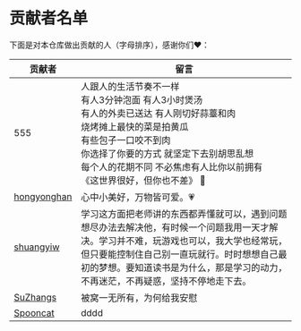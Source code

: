 # 贡献者名单

下面是对本仓库做出贡献的人（字母排序），感谢你们♥️：

贡献者|留言
---|---
555|人跟人的生活节奏不一样<br>有人3分钟泡面 有人3小时煲汤<br>有人的外卖已送达 有人刚切好蒜薹和肉<br>烧烤摊上最快的菜是拍黄瓜<br>有些包子一口咬不到肉<br>你选择了你要的方式 就坚定下去别胡思乱想<br>每个人的花期不同 不必焦虑有人比你以前拥有<br>《这世界很好，但你也不差》 📖|
[hongyonghan](https://github.com/hongyonghan)|心中小美好，万物皆可爱。💗|
[shuangyiw](https://github.com/shuangyiw)|学习这方面把老师讲的东西都弄懂就可以，遇到问题想尽办法去解决他，有时候一个问题我用一天才解决。学习并不难，玩游戏也可以，我大学也经常玩，但只要能控制住自己别一直玩就行。时时想想自己最初的梦想。要知道读书是为什么，那是学习的动力，不再迷茫，不再疑惑，坚持不停地走下去。
[SuZhangs](https://github.com/)|被窝一无所有，为何给我安慰
[Spooncat](https://github.com/)|dddd|
